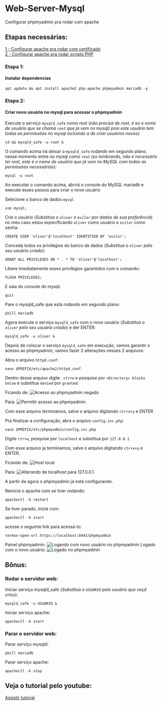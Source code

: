 # Web-Server-Mysql
Configurar phpmyadmin pra rodar com apache

## Etapas necessárias:
<a href="https://github.com/Olliv3r/Web-Server">1 - Configurar apache pra rodar com certificado</a>  
<a href="https://github.com/Olliv3r/Web-Server-Php">2 - Configurar apache pra rodar scripts PHP</a>

### Etapa 1:
#### Instalar dependencias
```
apt update && apt install apache2 php-apache phpmyadmin mariadb -y
```

### Etapa 2:
#### Criar novo usuário no mysql para acessar o phpmyadmin
Execute o serviço `mysqld_safe` como root (*não precisa de root, é so o nome de usuário que se chama `root` que ja vem no mysql) pois este usuário tem todas as permissôes no mysql incluindo a de criar usuários novos*):
```
cd && mysqld_safe -u root &
```

O comando acima irá deixar o `mysqld_safe` rodando em segundo plano, nesse momento entre no mysql como `root` (*so lembrando, não é necessário ter root, este é o nome de usuário que já vem no MySQL com todas as permissôes necessárias*):
```
mysql -u root
```

Ao executar o comando acima, abrirá o console do MySQL mariadb e execute esses passos para criar o novo usuário

Selecione o banco de dados `mysql`
```
use mysql;
```

Crie o usuário (*Substitua o `oliver` e `evilor` por dados de sua preferência*) no meu caso estou expecificando `oliver` como usuário e `evilor` como senha:
```
CREATE USER 'oliver'@'localhost' IDENTIFIED BY 'evilor';
```

Conceda todos os privilégios do banco de dados (*Substitua o `oliver` pelo seu usuário criado*):
```
GRANT ALL PRIVILEGES ON * . * TO 'oliver'@'localhost';
```

Libere imediatamente esses privilégios garantidos com o comando:
```
FLUSH PRIVILEGES;
```

E saia do console do mysql:
```
quit
```

Pare o mysqld_safe que está rodando em segundo plano:
```
pkill mariadb
```

Agora execute o serviço `mysqld_safe` com o novo usuário (*Substitua o `oliver` pelo seu usuário criado*) e der ENTER:
```
mysqld_safe -u oliver &
```

Depois de colocar o serviço `mysqld_safe` em execução, vamos garantir o acesso ao phpmyadmin, vamos fazer 2 alteraçôes nesses 2 arquivos:

Abra o arquivo `httpd.conf`:
```
nano $PREFIX/etc/apache2/httpd.conf
```

Dentro desse arquivo digite ` ctr+w` e pesquise por `<Directory> blocks below` e substitua `denied` por `granted`:

Ficando de:
![Acesso ao phpmyadmin negado](https://github.com/Olliv3r/Web-Server-Mysql/blob/main/media/mysql-denied.jpg)

Para:
![Permitir acesso ao phpmyadmin](https://github.com/Olliv3r/Web-Server-Mysql/blob/main/media/mysql-granted.jpg)

Com esse arquivo terminamos, salve o arquivo digitando `ctr+x+y` e ENTER

Pra finalizar a configuração, abra o arquivo `config.inc.php`:
```
nano $PREFIX/etc/phpmyadmin/config.inc.php
```

Digite `ctr+w`, pesquise por `localhost` e substitua por `127.0.0.1`

Com esse arquivo ja terminamos, salve o arquivo digitando `ctr+x+y` e ENTER.

Ficando de:
![Host local](https://github.com/Olliv3r/Web-Server-Mysql/blob/main/media/mysql-localhost.jpg)

Para:
![Alterando de localhost para 127.0.0.1](https://github.com/Olliv3r/Web-Server-Mysql/blob/main/media/mysql-ip.jpg)

A partir de agora o phpmyadmin já está configurando.

Reinicie o apache com se tiver rodando:
```
apachectl -k restart
```

Se tiver parado, inicie com:
```
apachectl -k start
```

acesse o seguinte link para acessá-lo:
```
termux-open-url https://localhost:8443/phpmyadmin
```

Painel phpmyadmin:
![Logando com novo usuário no phpmyadmin](https://github.com/Olliv3r/Web-Server-Mysql/blob/main/media/mysql-logando.jpg)
Logado com o novo usuário:
![Logado no phpmyadmin](https://github.com/Olliv3r/Web-Server-Mysql/blob/main/media/mysql-logado.jpg)

## Bônus:

### Rodar o servidor web:

Iniciar serviço mysqld_safe (*Substitua o `USUARIO` pelo usuário que voçê criou*):
```
mysqld_safe -u USUARIO &
```
Iniciar serviço apache:
```
apachectl -k start
```

### Parar o servidor web:

Parar serviço mysqld:
```
pkill mariadb
```
Parar serviço apache:
```
apachectl -k stop
```

## Veja o tutorial pelo youtube:  
<a href="https://youtube.com/@tioolive3144">Assistir tutorial</a>
